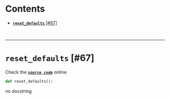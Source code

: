 



Contents
========

* [**`reset_defaults`**  [#67]](#reset_defaults--67)


&nbsp;

--------
# **`reset_defaults`**  [#67]
  
Check the [***``source code``***](https://github.com/BrancoLab/BrainRender/tree/brainglobeintegration/blob/master/brainrender/__init__.py#L67) online

```python
def reset_defaults():
```  


no docstring